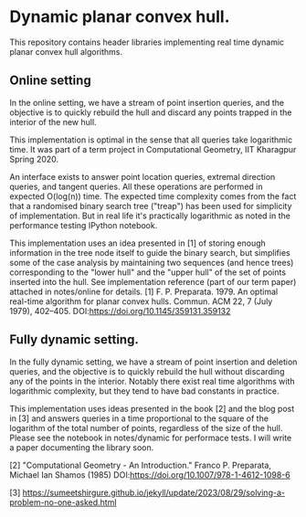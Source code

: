 
# Dynamic planar convex hull.
This repository contains header libraries implementing real time dynamic planar convex hull algorithms.

## Online setting
In the online setting, we have a stream of point insertion queries, and the objective is to quickly rebuild
the hull and discard any points trapped in the interior of the new hull.

This implementation is optimal in the sense that all queries take logarithmic time.
It was part of a term project in Computational Geometry, IIT Kharagpur Spring 2020.

An interface exists to answer point location queries, extremal direction queries, and tangent queries.
All these operations are performed in expected O(log(n)) time.
The expected time complexity comes from the fact that a randomised binary search tree ("treap") has been used for simplicity of implementation.
But in real life it's practically logarithmic as noted in the performance testing IPython notebook.

This implementation uses an idea presented in [1] of storing enough information in the tree node itself to guide the binary search,
but simplifies some of the case analysis by maintaining two sequences (and hence trees) corresponding to the "lower hull" and the
"upper hull" of the set of points inserted into the hull. See implementation reference (part of our term paper) attached in notes/online for details.
[1] F. P. Preparata. 1979. An optimal real-time algorithm for planar convex hulls. Commun. ACM 22, 7 (July 1979), 402–405. DOI:https://doi.org/10.1145/359131.359132

## Fully dynamic setting.
In the fully dynamic setting, we have a stream of point insertion and deletion queries, and the objective is to quickly rebuild
the hull without discarding any of the points in the interior.
Notably there exist real time algorithms with logarithmic complexity, but they tend to have bad constants in practice.

This implementation uses ideas presented in the book [2] and the blog post in [3] and answers queries in a time
proportional to the square of the logarithm of the total number of points, regardless of the size of the hull.
Please see the notebook in notes/dynamic for performace tests.
I will write a paper documenting the library soon.

[2] "Computational Geometry - An Introduction." Franco P. Preparata, Michael Ian Shamos (1985) DOI:https://doi.org/10.1007/978-1-4612-1098-6

[3] https://sumeetshirgure.github.io/jekyll/update/2023/08/29/solving-a-problem-no-one-asked.html

